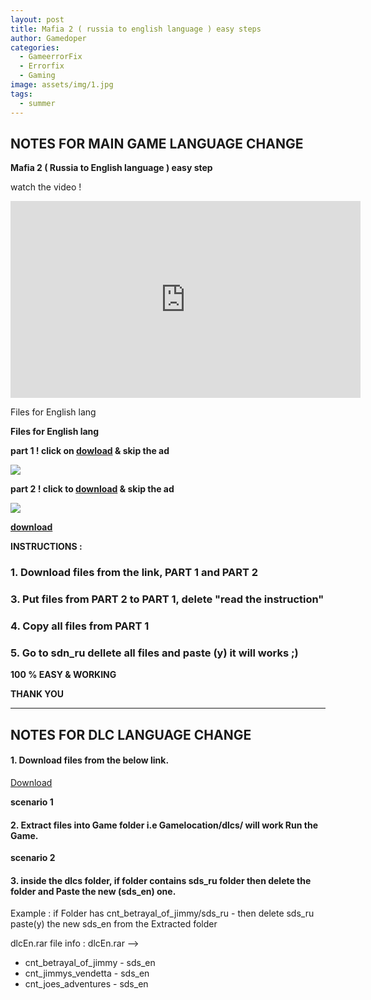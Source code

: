 ```yaml
---
layout: post
title: Mafia 2 ( russia to english language ) easy steps
author: Gamedoper
categories:
  - GameerrorFix
  - Errorfix
  - Gaming
image: assets/img/1.jpg
tags:
  - summer
---
```


## NOTES FOR MAIN GAME LANGUAGE CHANGE

**Mafia 2 ( Russia to English language ) easy step**

watch the video \!

<iframe width="560" height="315" src="https://www.youtube.com/embed/S9UhaHJS8R4" frameborder="0" allow="accelerometer; autoplay; encrypted-media; gyroscope; picture-in-picture" allowfullscreen=""></iframe>

Files for English lang

**Files for English lang**

**part 1 \! click on [dowload](http://www.mediafire.com/download/2xr2xjgdbda4o5u/PART+1.zip) & skip the ad**

**[![](https://camo.githubusercontent.com/504334f3967c4810038866e52853b879a70061b8/68747470733a2f2f342e62702e626c6f6773706f742e636f6d2f2d76595679446573594139672f566978744d6b464d625a492f41414141414141414161732f3678756b7968495a6161512f733230302f446f776e6c616f642e706e67)](http://j.gs/7Ewl)**

**part 2 \! click to [download](http://www.mediafire.com/file/ujbh9j3ho2sp6b3/PART_2.zip) & skip the ad**

[![](https://camo.githubusercontent.com/504334f3967c4810038866e52853b879a70061b8/68747470733a2f2f342e62702e626c6f6773706f742e636f6d2f2d76595679446573594139672f566978744d6b464d625a492f41414141414141414161732f3678756b7968495a6161512f733230302f446f776e6c616f642e706e67)](http://j.gs/8skZ)

**[download](http://j.gs/8skZ)**

**INSTRUCTIONS :**

### 1\. Download files from the link, PART 1 and PART 2

### 3\. Put files from PART 2 to PART 1, delete "read the instruction"

### 4\. Copy all files from PART 1

### 5\. Go to sdn\_ru dellete all files and paste (y) it will works ;)

**100 % EASY & WORKING**

**THANK YOU**

---

## NOTES FOR DLC LANGUAGE CHANGE

#### 1\. Download files from the below link.

[Download](http://www.mediafire.com/file/ae0of9zks1v488u/dlcEn.rar/file)

**scenario 1**

#### 2\. Extract files into Game folder i.e Gamelocation/dlcs/ will work Run the Game.

**scenario 2**

#### 3\. inside the dlcs folder, if folder contains sds\_ru folder then delete the folder and Paste the new (sds\_en) one.

Example : if Folder has cnt\_betrayal\_of\_jimmy/sds\_ru - then delete sds\_ru paste(y) the new sds\_en from the Extracted folder

dlcEn.rar file info : dlcEn.rar –&gt;

* cnt\_betrayal\_of\_jimmy - sds\_en
* cnt\_jimmys\_vendetta - sds\_en
* cnt\_joes\_adventures - sds\_en